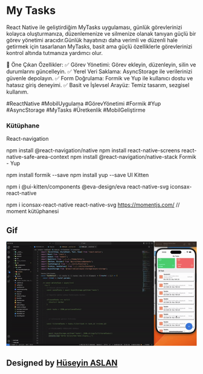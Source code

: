 # My Tasks

React Native ile geliştirdiğim MyTasks uygulaması, günlük görevlerinizi kolayca oluşturmanıza, düzenlemenize ve silmenize olanak tanıyan güçlü bir görev yönetimi aracıdır.Günlük hayatınızı daha verimli ve düzenli hale getirmek için tasarlanan MyTasks, basit ama güçlü özelliklerle görevlerinizi kontrol altında tutmanıza yardımcı olur.

🔑 Öne Çıkan Özellikler:
✅ Görev Yönetimi: Görev ekleyin, düzenleyin, silin ve durumlarını güncelleyin.
✅ Yerel Veri Saklama: AsyncStorage ile verilerinizi güvenle depolayın.
✅ Form Doğrulama: Formik ve Yup ile kullanıcı dostu ve hatasız giriş deneyimi.
✅ Basit ve İşlevsel Arayüz: Temiz tasarım, sezgisel kullanım.


#ReactNative #MobilUygulama #GörevYönetimi #Formik #Yup #AsyncStorage #MyTasks #Üretkenlik #MobilGeliştirme


### Kütüphane

React-navigation

npm install @react-navigation/native
npm install react-native-screens react-native-safe-area-context
npm install @react-navigation/native-stack
Formik - Yup

npm install formik --save
npm install yup --save
UI Kitten

npm i @ui-kitten/components @eva-design/eva react-native-svg
iconsax-react-native

npm i iconsax-react-native react-native-svg
https://momentjs.com/  // moment kütüphanesi


## Gif

![](./src/assets/46tasks-ezgif.com-video-to-gif-converter.gif)


##  Designed by <a href="https://www.linkedin.com/in/huseyin-aslan-128519203/" target="_blank">Hüseyin ASLAN</a> 